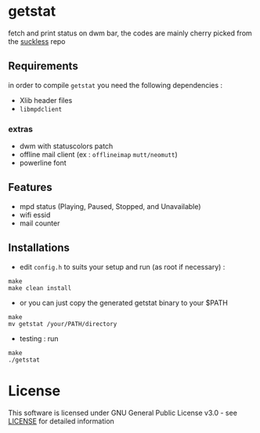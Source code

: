 # getstat

fetch and print status on dwm bar, the codes are mainly cherry picked from the [suckless](https://dwm.suckless.org/dwmstatus/) repo

## Requirements
in order to compile `getstat` you need the following dependencies :
- Xlib header files  
- `libmpdclient`

### extras
- dwm with statuscolors patch
- offline mail client (ex : `offlineimap` `mutt/neomutt`)
- powerline font

## Features
- mpd status (Playing, Paused, Stopped, and Unavailable)
- wifi essid
- mail counter

## Installations
- edit `config.h` to suits your setup and run (as root if necessary) :
```
make
make clean install     
```

- or you can just copy the generated getstat binary to your $PATH
```
make
mv getstat /your/PATH/directory
```

- testing :
run
```
make
./getstat
```

# License
This software is licensed under GNU General Public License v3.0 - see [LICENSE](LICENSE) for detailed information
